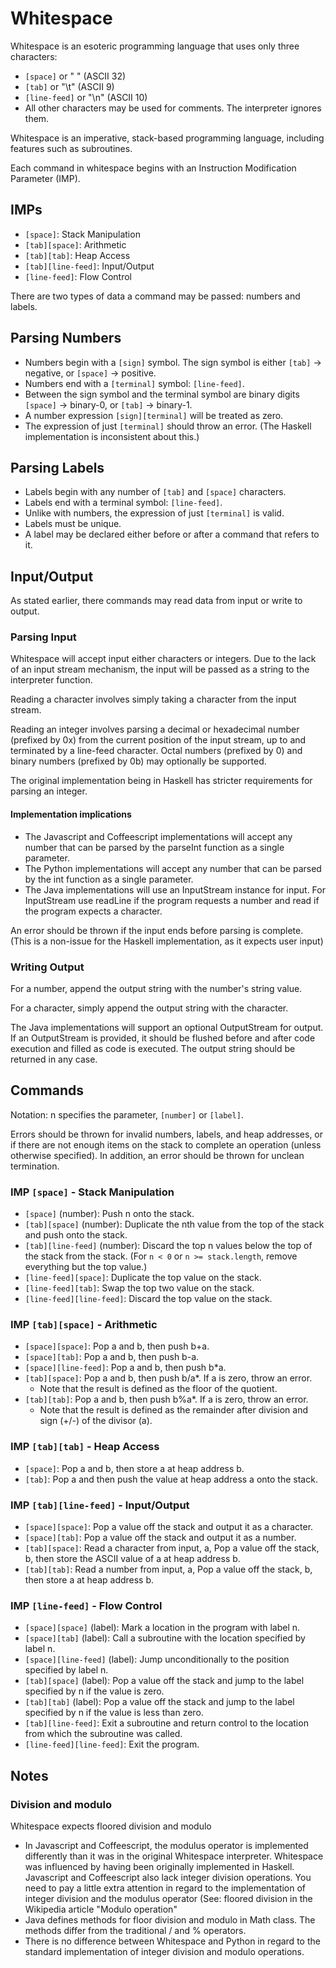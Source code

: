 # Whitespace

Whitespace is an esoteric programming language that uses only three characters:

* `[space]` or " " (ASCII 32)
* `[tab]` or "\t" (ASCII 9)
* `[line-feed]` or "\n" (ASCII 10)
* All other characters may be used for comments. The interpreter ignores them.

Whitespace is an imperative, stack-based programming language, including features such as subroutines.

Each command in whitespace begins with an Instruction Modification Parameter (IMP).

## IMPs

* `[space]`: Stack Manipulation
* `[tab][space]`: Arithmetic
* `[tab][tab]`: Heap Access
* `[tab][line-feed]`: Input/Output
* `[line-feed]`: Flow Control

There are two types of data a command may be passed: numbers and labels.

## Parsing Numbers

* Numbers begin with a `[sign]` symbol. The sign symbol is either `[tab]` -> negative, or `[space]` -> positive.
* Numbers end with a `[terminal]` symbol: `[line-feed]`. 
* Between the sign symbol and the terminal symbol are binary digits `[space]` -> binary-0, or `[tab]` -> binary-1. 
* A number expression `[sign][terminal]` will be treated as zero. 
* The expression of just `[terminal]` should throw an error. (The Haskell implementation is inconsistent about this.)

## Parsing Labels

* Labels begin with any number of `[tab]` and `[space]` characters. 
* Labels end with a terminal symbol: `[line-feed]`. 
* Unlike with numbers, the expression of just `[terminal]` is valid.
* Labels must be unique.
* A label may be declared either before or after a command that refers to it.

## Input/Output

As stated earlier, there commands may read data from input or write to output.

### Parsing Input

Whitespace will accept input either characters or integers. 
Due to the lack of an input stream mechanism, the input will be passed as a string to the interpreter function.

Reading a character involves simply taking a character from the input stream.

Reading an integer involves parsing a decimal or hexadecimal number (prefixed by 0x) 
from the current position of the input stream, up to and terminated by a line-feed character. 
Octal numbers (prefixed by 0) and binary numbers (prefixed by 0b) may optionally be supported.

The original implementation being in Haskell has stricter requirements for parsing an integer.

#### Implementation implications

* The Javascript and Coffeescript implementations will accept any number that can be parsed by the parseInt function as a single parameter. 
* The Python implementations will accept any number that can be parsed by the int function as a single parameter. 
* The Java implementations will use an InputStream instance for input. For InputStream use readLine if the program requests a number and read if the program expects a character.

An error should be thrown if the input ends before parsing is complete. (This is a non-issue for the Haskell implementation, as it expects user input)

### Writing Output

For a number, append the output string with the number's string value.

For a character, simply append the output string with the character.

The Java implementations will support an optional OutputStream for output. 
If an OutputStream is provided, it should be flushed before and after code execution and filled as code is executed. 
The output string should be returned in any case.

## Commands

Notation: n specifies the parameter, `[number]` or `[label]`.

Errors should be thrown for invalid numbers, labels, and heap addresses, 
or if there are not enough items on the stack to complete an operation (unless otherwise specified). 
In addition, an error should be thrown for unclean termination.

### IMP `[space]` - Stack Manipulation

* `[space]` (number): Push n onto the stack.
* `[tab][space]` (number): Duplicate the nth value from the top of the stack and push onto the stack.
* `[tab][line-feed]` (number): Discard the top n values below the top of the stack from the stack. 
(For `n < 0` or `n >= stack.length`, remove everything but the top value.)
* `[line-feed][space]`: Duplicate the top value on the stack.
* `[line-feed][tab]`: Swap the top two value on the stack.
* `[line-feed][line-feed]`: Discard the top value on the stack.

### IMP `[tab][space]` - Arithmetic

* `[space][space]`: Pop a and b, then push b+a.
* `[space][tab]`: Pop a and b, then push b-a.
* `[space][line-feed]`: Pop a and b, then push b*a.
* `[tab][space]`: Pop a and b, then push b/a*. If a is zero, throw an error.
  * Note that the result is defined as the floor of the quotient.
* `[tab][tab]`: Pop a and b, then push b%a*. If a is zero, throw an error.
  * Note that the result is defined as the remainder after division and sign (+/-) of the divisor (a).

### IMP `[tab][tab]` - Heap Access

* `[space]`: Pop a and b, then store a at heap address b.
* `[tab]`: Pop a and then push the value at heap address a onto the stack.

### IMP `[tab][line-feed]` - Input/Output

* `[space][space]`: Pop a value off the stack and output it as a character.
* `[space][tab]`: Pop a value off the stack and output it as a number.
* `[tab][space]`: Read a character from input, a, Pop a value off the stack, b, then store the ASCII value of a at heap address b.
* `[tab][tab]`: Read a number from input, a, Pop a value off the stack, b, then store a at heap address b.

### IMP `[line-feed]` - Flow Control

* `[space][space]` (label): Mark a location in the program with label n.
* `[space][tab]` (label): Call a subroutine with the location specified by label n.
* `[space][line-feed]` (label): Jump unconditionally to the position specified by label n.
* `[tab][space]` (label): Pop a value off the stack and jump to the label specified by n if the value is zero.
* `[tab][tab]` (label): Pop a value off the stack and jump to the label specified by n if the value is less than zero.
* `[tab][line-feed]`: Exit a subroutine and return control to the location from which the subroutine was called.
* `[line-feed][line-feed]`: Exit the program.

## Notes

### Division and modulo

Whitespace expects floored division and modulo

* In Javascript and Coffeescript, the modulus operator is implemented differently 
than it was in the original Whitespace interpreter. Whitespace was influenced by 
having been originally implemented in Haskell. 
Javascript and Coffeescript also lack integer division operations. 
You need to pay a little extra attention in regard to the implementation of integer division 
and the modulus operator (See: floored division in the Wikipedia article "Modulo operation"
* Java defines methods for floor division and modulo in Math class. 
The methods differ from the traditional / and % operators.
* There is no difference between Whitespace and Python in regard to the standard implementation 
of integer division and modulo operations.
